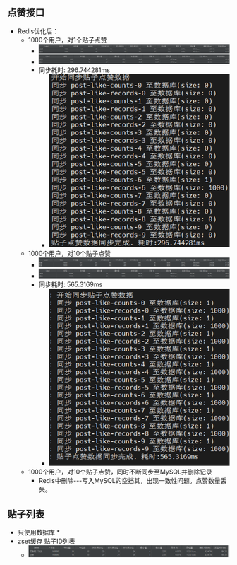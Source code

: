 ## 点赞接口
* Redis优化后：
  * 1000个用户，对1个贴子点赞
    * ![img.png](img1.png)
    * ![img.png](img2.png)
    * 同步耗时: 296.744281ms
      * ![img.png](img.png)
  * 1000个用户，对10个贴子点赞
    * ![img_1.png](img3.png)
    * ![img_1.png](img4.png)
    * 同步耗时: 565.3169ms
      * ![img_1.png](img5.png)
  * 1000个用户，对10个贴子点赞，同时不断同步至MySQL并删除记录
    * Redis中删除---写入MySQL的空挡其，出现一致性问题。点赞数量丢失。

## 贴子列表
* 只使用数据库
  * 
* zset缓存 贴子ID列表
  * ![img_1.png](img_1.png)
  